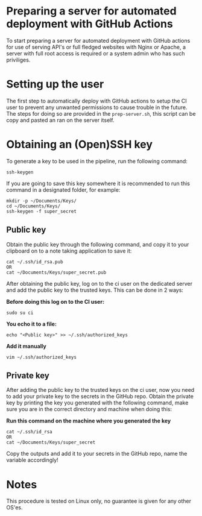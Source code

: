 # Preparing a server for automated deployment with GitHub Actions

To start preparing a server for automated deployment with GitHub actions for use of serving API's or full fledged websites with Nginx or Apache, a server with full root access is required or a system admin who has such priviliges.

# Setting up the user

The first step to automatically deploy with GitHub actions to setup the CI user to prevent any unwanted permissions to cause trouble in the future. The steps for doing so are provided in the `prep-server.sh`, this script can be copy and pasted an ran on the server itself.

# Obtaining an (Open)SSH key

To generate a key to be used in the pipeline, run the following command:

```
ssh-keygen
```

If you are going to save this key somewhere it is recommended to run this command in a designated folder, for example:

```
mkdir -p ~/Documents/Keys/
cd ~/Documents/Keys/
ssh-keygen -f super_secret
```

## Public key

Obtain the public key through the following command, and copy it to your clipboard on to a note taking application to save it:

```
cat ~/.ssh/id_rsa.pub
OR
cat ~/Documents/Keys/super_secret.pub
```

After obtaining the public key, log on to the ci user on the dedicated server and add the public key to the trusted keys. This can be done in 2 ways:

**Before doing this log on to the CI user:**

```
sudo su ci
```

**You echo it to a file:**

```
echo "<Public key>" >> ~/.ssh/authorized_keys
```

**Add it manually**

```
vim ~/.ssh/authorized_keys
```

## Private key

After adding the public key to the trusted keys on the ci user, now you need to add your private key to the secrets in the GitHub repo. Obtain the private key by printing the key you generated with the following command, make sure you are in the correct directory and machine when doing this:

**Run this command on the machine where you generated the key**

```
cat ~/.ssh/id_rsa
OR
cat ~/Documents/Keys/super_secret
```

Copy the outputs and add it to your secrets in the GitHub repo, name the variable accordingly!

# Notes

This procedure is tested on Linux only, no guarantee is given for any other OS'es.
